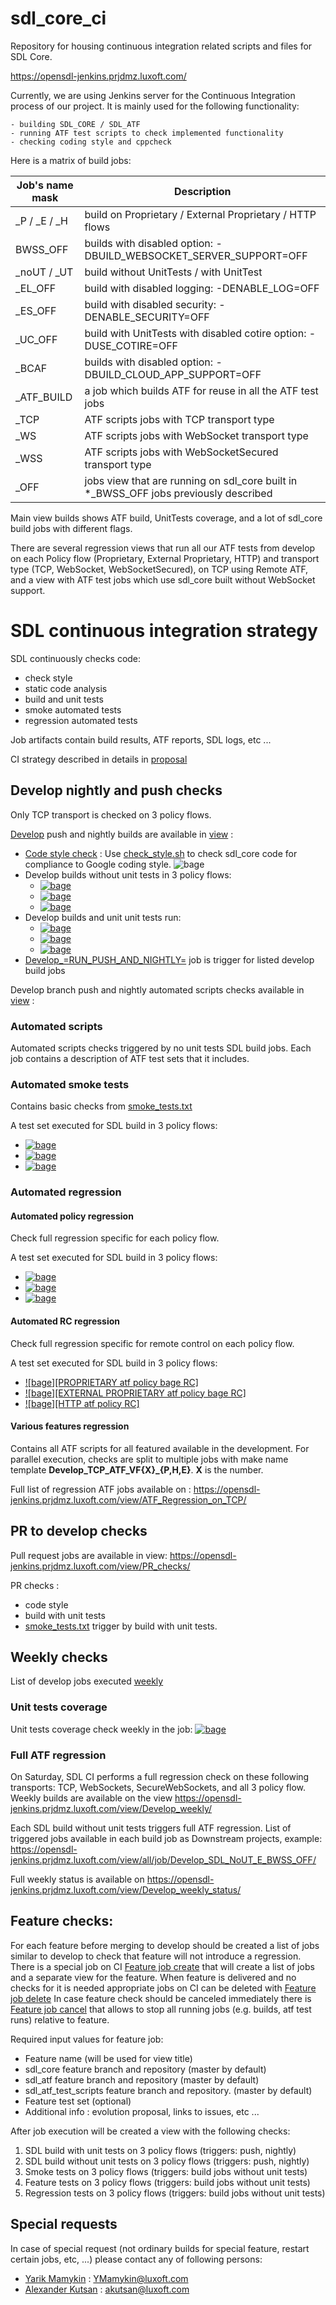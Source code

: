 # sdl_core_ci
Repository for housing continuous integration related scripts and files for SDL Core.

https://opensdl-jenkins.prjdmz.luxoft.com/

Currently, we are using Jenkins server for the Continuous Integration process of our project.
It is mainly used for the following functionality: 

    - building SDL_CORE / SDL_ATF
    - running ATF test scripts to check implemented functionality
    - checking coding style and cppcheck

Here is a matrix of build jobs:

| Job's name mask | Description |
| --- | --- |
| _P / _E / _H | build on Proprietary / External Proprietary / HTTP flows |
| BWSS_OFF | builds with disabled option: -DBUILD_WEBSOCKET_SERVER_SUPPORT=OFF |
| _noUT / _UT | build without UnitTests / with UnitTest |
| _EL_OFF | build with disabled logging: -DENABLE_LOG=OFF |
| _ES_OFF | build with disabled security: -DENABLE_SECURITY=OFF |
| _UC_OFF | build with UnitTests with disabled cotire option: -DUSE_COTIRE=OFF |
| _BCAF | builds with disabled option: -DBUILD_CLOUD_APP_SUPPORT=OFF |
| _ATF_BUILD | a job which builds ATF for reuse in all the ATF test jobs |
| _TCP | ATF scripts jobs with TCP transport type |
| _WS | ATF scripts jobs with WebSocket transport type |
| _WSS | ATF scripts jobs with WebSocketSecured transport type |
| _OFF |  jobs view that are running on sdl_core built in *_BWSS_OFF jobs previously described |

Main view builds shows ATF build, UnitTests coverage, and a lot of sdl_core build jobs with different flags.

There are several regression views that run all our ATF tests from develop on each Policy flow (Proprietary, External Proprietary, HTTP) and transport type (TCP, WebSocket, WebSocketSecured), on TCP using Remote ATF, and a view with ATF test jobs which use sdl_core built without WebSocket support. 

# SDL continuous integration strategy

SDL continuously checks code:
 - check style
 - static code analysis
 - build and unit tests
 - smoke automated tests
 - regression automated tests

Job artifacts contain build results, ATF reports, SDL logs,  etc ...

CI strategy described in details in [proposal](https://github.com/smartdevicelink/sdl_evolution/blob/master/proposals/0277-Continuous-Integration-And-Testing.md)

## Develop nightly and push checks

Only TCP transport is checked on 3 policy flows. 

[Develop](https://github.com/smartdevicelink/sdl_core/tree/develop) push and nightly builds are available in [view](https://opensdl-jenkins.prjdmz.luxoft.com/view/Develop_push_and_nightly_status/) :

 - [Code style check](https://opensdl-jenkins.prjdmz.luxoft.com/view/all/job/Develop_SDL_Checkstyle/) : Use [check_style.sh](https://github.com/smartdevicelink/sdl_core/blob/master/tools/infrastructure/check_style.sh) to check sdl_core code for compliance to Google coding style. ![bage][check style bage] 
 - Develop builds without unit tests in 3 policy flows: 
   - [![bage][develop PROPRIETARY no ut bage]][develop PROPRIETARY no ut] 
   - [![bage][develop EXTERNAL PROPRIETARY no ut bage]][develop EXTERNAL PROPRIETARY no ut] 
   - [![bage][develop HTTP no ut bage]][develop HTTP no ut] 
 - Develop builds and unit unit tests run: 
   - [ ![bage][develop PROPRIETARY ut bage]][develop PROPRIETARY ut]
   - [![bage][develop EXTERNAL PROPRIETARY ut bage]][develop EXTERNAL PROPRIETARY ut] 
   - [![bage][develop HTTP ut bage]][develop HTTP ut] 
 - [Develop_=RUN_PUSH_AND_NIGHTLY=](
https://opensdl-jenkins.prjdmz.luxoft.com/view/Develop%20push%20and%20nightly/job/Develop_=RUN_PUSH_AND_NIGHTLY=/) job is trigger for listed develop build jobs


Develop branch push and nightly automated scripts checks available in [view](https://opensdl-jenkins.prjdmz.luxoft.com/view/Develop_push_and_nightly_status/) :

### Automated scripts 

Automated scripts checks triggered by no unit tests SDL build jobs. 
Each job contains a description of ATF test sets that it includes. 

### Automated smoke tests 

Contains basic checks from [smoke_tests.txt](https://github.com/smartdevicelink/sdl_atf_test_scripts/blob/master/test_sets/smoke_tests.txt)

A test set executed for SDL build in 3 policy flows: 

 - [![bage][develop automated smoke PROPRIETARY bage]][develop automated smoke PROPRIETARY]
 - [![bage][develop automated smoke EXTERNAL PROPRIETARY bage]][develop automated smoke EXTERNAL PROPRIETARY]
 - [![bage][develop automated smoke HTTP bage]][develop automated smoke HTTP]
 

### Automated regression

#### Automated policy regression 

Check full regression specific for each policy flow.

A test set executed for SDL build in 3 policy flows: 
 - [![bage][PROPRIETARY atf policy bage]][PROPRIETARY atf policy ]
 - [![bage][EXTERNAL PROPRIETARY atf policy bage]][EXTERNAL PROPRIETARY atf policy ]
 - [![bage][HTTP atf policy bage]][HTTP atf policy]

#### Automated RC regression 

Check full regression specific for remote control on each policy flow.

A test set executed for SDL build in 3 policy flows: 
 - [![bage][PROPRIETARY atf policy bage RC]][PROPRIETARY atf RC]
 - [![bage][EXTERNAL PROPRIETARY atf policy bage RC]][EXTERNAL PROPRIETARY atf RC]
 - [![bage][HTTP atf policy RC]][HTTP atf RC]

#### Various features regression
Contains all ATF scripts for all featured available in the development.
For parallel execution, checks are split to multiple jobs with make name template **Develop_TCP_ATF_VF{X}_{P,H,E}**. **X** is the number.

Full list of regression ATF jobs available on : https://opensdl-jenkins.prjdmz.luxoft.com/view/ATF_Regression_on_TCP/ 

## PR to develop checks

Pull request jobs are available in view: https://opensdl-jenkins.prjdmz.luxoft.com/view/PR_checks/ 

PR checks : 
 - code style
 - build with unit tests
 - [smoke_tests.txt](https://github.com/smartdevicelink/sdl_atf_test_scripts/blob/master/test_sets/smoke_tests.txt) trigger by build with unit tests.

## Weekly checks 

List of develop jobs executed [weekly](https://opensdl-jenkins.prjdmz.luxoft.com/view/Develop_weekly/)

### Unit tests coverage 

Unit tests coverage check weekly in the job: [![bage][unit test coverage bage]][unit test coverage]

### Full ATF regression

On Saturday, SDL CI performs a full regression check on these following transports: TCP, WebSockets, SecureWebSockets, and all 3 policy flow. 
Weekly builds are available on the view https://opensdl-jenkins.prjdmz.luxoft.com/view/Develop_weekly/ 

Each SDL build without unit tests triggers full ATF regression. 
List of triggered jobs available in each build job as Downstream projects, example:
https://opensdl-jenkins.prjdmz.luxoft.com/view/all/job/Develop_SDL_NoUT_E_BWSS_OFF/ 

Full weekly status is available on https://opensdl-jenkins.prjdmz.luxoft.com/view/Develop_weekly_status/ 

## Feature checks:

For each feature before merging to develop should be created a list of jobs similar to develop to check that feature will not introduce a regression. 
There is a special job on CI [Feature job create](https://opensdl-jenkins.prjdmz.luxoft.com/view/Jenkins_Utils/job/Jenkins_Utils_Create_Jobs_for_Feature/) that will create a list of jobs and a separate view for the feature.
When feature is delivered and no checks for it is needed appropriate jobs on CI can be deleted with [Feature job delete](https://opensdl-jenkins.prjdmz.luxoft.com/view/Jenkins_Utils/job/Jenkins_Utils_Delete_Jobs_for_Feature/)
In case feature check should be canceled immediately there is [Feature job cancel](https://opensdl-jenkins.prjdmz.luxoft.com/view/Jenkins_Utils/job/Jenkins_Utils_Cancel_Jobs_for_Feature/) that allows to stop all running jobs (e.g. builds, atf test runs) relative to feature.

Required input values for feature job: 
 - Feature name (will be used for view title)
 - sdl_core feature branch and repository (master by default) 
 - sdl_atf feature branch and repository (master by default)
 - sdl_atf_test_scripts feature branch and repository. (master by default)
 - Feature test set (optional)
 - Additional info : evolution proposal, links to issues, etc ...
 
After job execution will be created a view with the following checks:
 1. SDL build with unit tests on 3 policy flows (triggers: push, nightly)
 2. SDL build without unit tests on 3 policy flows (triggers: push, nightly)
 3. Smoke tests on 3 policy flows (triggers: build jobs without unit tests)
 4. Feature tests on 3 policy flows (triggers: build jobs without unit tests)
 5. Regression tests on 3 policy flows (triggers: build jobs without unit tests)

## Special requests

In case of special request (not ordinary builds for special feature, restart certain jobs, etc, ...) please contact any of following persons:
 - [Yarik Mamykin](https://github.com/YarikMamykin) : YMamykin@luxoft.com
 - [Alexander Kutsan](https://github.com/LuxoftAKutsan) : akutsan@luxoft.com

[check style bage]: https://img.shields.io/jenkins/build?jobUrl=https%3A%2F%2Fopensdl-jenkins.prjdmz.luxoft.com%2Fview%2Fall%2Fjob%2FDevelop_SDL_Checkstyle%2F&label=check%20style

[develop PROPRIETARY no ut]: https://opensdl-jenkins.prjdmz.luxoft.com/view/all/job/Develop_SDL_NoUT_P/
[develop PROPRIETARY no ut bage]:
https://img.shields.io/jenkins/build?jobUrl=https%3A%2F%2Fopensdl-jenkins.prjdmz.luxoft.com%2Fview%2Fall%2Fjob%2FDevelop_SDL_NoUT_P%2F&label=PROPRIETARY%20build%20%20no%20UT

[develop EXTERNAL PROPRIETARY no ut]: https://opensdl-jenkins.prjdmz.luxoft.com/view/all/job/Develop_SDL_NoUT_E/
[develop EXTERNAL PROPRIETARY no ut bage]:
https://img.shields.io/jenkins/build?jobUrl=https%3A%2F%2Fopensdl-jenkins.prjdmz.luxoft.com%2Fview%2Fall%2Fjob%2FDevelop_SDL_NoUT_E%2F&label=external%20PROPRIETARY%20build%20%20no%20UT

[develop HTTP no ut]: https://opensdl-jenkins.prjdmz.luxoft.com/view/all/job/Develop_SDL_NoUT_H
[develop HTTP no ut bage]:
https://img.shields.io/jenkins/build?jobUrl=https%3A%2F%2Fopensdl-jenkins.prjdmz.luxoft.com%2Fview%2Fall%2Fjob%2FDevelop_SDL_NoUT_H&label=HTTP%20build%20%20no%20UT


[develop PROPRIETARY ut]: https://opensdl-jenkins.prjdmz.luxoft.com/view/all/job/Develop_SDL_UT_P/
[develop PROPRIETARY ut bage]:
https://img.shields.io/jenkins/build?jobUrl=https%3A%2F%2Fopensdl-jenkins.prjdmz.luxoft.com%2Fview%2Fall%2Fjob%2FDevelop_SDL_UT_P%2F&label=PROPRIETARY%20unit%20tests

[develop EXTERNAL PROPRIETARY ut]: https://opensdl-jenkins.prjdmz.luxoft.com/view/all/job/Develop_SDL_UT_E/
[develop EXTERNAL PROPRIETARY ut bage]:
https://img.shields.io/jenkins/build?jobUrl=https%3A%2F%2Fopensdl-jenkins.prjdmz.luxoft.com%2Fview%2Fall%2Fjob%2FDevelop_SDL_UT_E%2F&label=external%20PROPRIETARY%20unit%20tests

[develop HTTP ut]: https://opensdl-jenkins.prjdmz.luxoft.com/view/all/job/Develop_SDL_UT_H
[develop HTTP ut bage]:
https://img.shields.io/jenkins/build?jobUrl=https%3A%2F%2Fopensdl-jenkins.prjdmz.luxoft.com%2Fview%2Fall%2Fjob%2FDevelop_SDL_UT_H&label=http%20unit%20tests&style=plastic

[develop automated smoke PROPRIETARY]: https://opensdl-jenkins.prjdmz.luxoft.com/view/all/job/Develop_TCP_ATF_Smoke_P
[develop automated smoke PROPRIETARY bage]:
https://img.shields.io/jenkins/tests?jobUrl=https%3A%2F%2Fopensdl-jenkins.prjdmz.luxoft.com%2Fview%2Fall%2Fjob%2FDevelop_TCP_ATF_Smoke_P&label=automated%20smoke%20PROPRIETARY

[develop automated smoke EXTERNAL PROPRIETARY]: https://opensdl-jenkins.prjdmz.luxoft.com/view/all/job/Develop_TCP_ATF_Smoke_E
[develop automated smoke EXTERNAL PROPRIETARY bage]:
https://img.shields.io/jenkins/tests?jobUrl=https%3A%2F%2Fopensdl-jenkins.prjdmz.luxoft.com%2Fview%2Fall%2Fjob%2FDevelop_TCP_ATF_Smoke_E&label=automated%20smoke%20external%20PROPRIETARY

[develop automated smoke HTTP]: https://opensdl-jenkins.prjdmz.luxoft.com/view/all/job/Develop_TCP_ATF_Smoke_H
[develop automated smoke HTTP bage]:
https://img.shields.io/jenkins/tests?jobUrl=https%3A%2F%2Fopensdl-jenkins.prjdmz.luxoft.com%2Fview%2Fall%2Fjob%2FDevelop_TCP_ATF_Smoke_E&label=automated%20smoke%20http

[PROPRIETARY atf policy]: https://opensdl-jenkins.prjdmz.luxoft.com/view/all/job/Develop_TCP_ATF_Policies_P/
[PROPRIETARY atf policy bage]:https://img.shields.io/jenkins/tests?jobUrl=https%3A%2F%2Fopensdl-jenkins.prjdmz.luxoft.com%2Fview%2Fall%2Fjob%2FDevelop_TCP_ATF_Policies_P%2F&label=PROPRIETARY%20policy%20tests

[EXTERNAL PROPRIETARY atf policy]: https://opensdl-jenkins.prjdmz.luxoft.com/view/all/job/Develop_TCP_ATF_Policies_E/
[EXTERNAL PROPRIETARY atf policy bage]:https://img.shields.io/jenkins/tests?jobUrl=https%3A%2F%2Fopensdl-jenkins.prjdmz.luxoft.com%2Fview%2Fall%2Fjob%2FDevelop_TCP_ATF_Policies_E%2F&label=external%20PROPRIETARY%20policy%20tests

[HTTP atf policy]: https://opensdl-jenkins.prjdmz.luxoft.com/view/all/job/Develop_TCP_ATF_Policies_H/
[HTTP atf policy bage]:https://img.shields.io/jenkins/tests?jobUrl=https%3A%2F%2Fopensdl-jenkins.prjdmz.luxoft.com%2Fview%2Fall%2Fjob%2FDevelop_TCP_ATF_Policies_H%2F&label=http%20policy%20tests

[PROPRIETARY atf RC]: https://opensdl-jenkins.prjdmz.luxoft.com/view/Develop_push_and_nightly_status/job/Develop_TCP_ATF_RC_P/
[PROPRIETARY atf bage RC]:https://img.shields.io/jenkins/tests?jobUrl=https%3A%2F%2Fopensdl-jenkins.prjdmz.luxoft.com%2Fview%2Fall%2Fjob%2FDevelop_TCP_ATF_Policies_P%2F&label=PROPRIETARY%20RC%20tests

[EXTERNAL PROPRIETARY atf RC]: https://opensdl-jenkins.prjdmz.luxoft.com/view/Develop_push_and_nightly_status/job/Develop_TCP_ATF_RC_E/
[EXTERNAL PROPRIETARY atf bage RC]:https://img.shields.io/jenkins/tests?jobUrl=https%3A%2F%2Fopensdl-jenkins.prjdmz.luxoft.com%2Fview%2Fall%2Fjob%2FDevelop_TCP_ATF_RC_E%2F&label=external%20PROPRIETARY%20RC%20tests

[HTTP atf RC]: https://opensdl-jenkins.prjdmz.luxoft.com/view/Develop_push_and_nightly_status/job/Develop_TCP_ATF_RC_H/
[HTTP atf bage RC]:https://img.shields.io/jenkins/tests?jobUrl=https%3A%2F%2Fopensdl-jenkins.prjdmz.luxoft.com%2Fview%2Fall%2Fjob%2FDevelop_TCP_ATF_RC_H%2F&label=http%20RC%20tests

[unit test coverage]: https://opensdl-jenkins.prjdmz.luxoft.com/job/develop_weekly_coverage/
[unit test coverage bage]: https://img.shields.io/jenkins/tests?jobUrl=https%3A%2F%2Fopensdl-jenkins.prjdmz.luxoft.com%2Fview%2Fall%2Fjob%2Fdevelop_weekly_coverage%2F&label=unit%20test%20coverage
